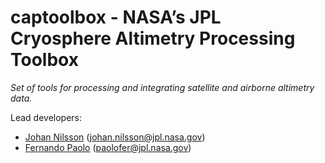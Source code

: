 # captoolbox - NASA’s JPL Cryosphere Altimetry Processing Toolbox

*Set of tools for processing and integrating satellite and airborne altimetry data.*

Lead developers:

* [Johan Nilsson](https://science.jpl.nasa.gov/people/Nilsson/) (johan.nilsson@jpl.nasa.gov)
* [Fernando Paolo](https://science.jpl.nasa.gov/people/Serrano%20Paolo/) (paolofer@jpl.nasa.gov)
